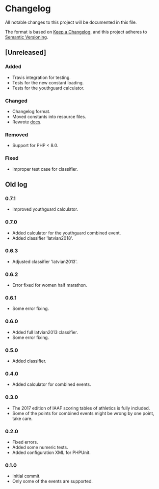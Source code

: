 # Changelog

All notable changes to this project will be documented in this file.

The format is based on [Keep a Changelog](https://keepachangelog.com/en/1.0.0/),
and this project adheres to [Semantic Versioning](https://semver.org/spec/v2.0.0.html).

## [Unreleased]
### Added
- Travis integration for testing.
- Tests for the new constant loading.
- Tests for the youthguard calculator.

### Changed
- Changelog format.
- Moved constants into resource files.
- Rewrote [docs](docs).

### Removed
- Support for PHP < 8.0.

### Fixed
- Improper test case for classifier.

## Old log

### 0.7.1
 - Improved youthguard calculator.

 ### 0.7.0
 - Added calculator for the youthguard combined event.
 - Added classifier 'latvian2018'.

 ### 0.6.3
 - Adjusted classifier 'latvian2013'.

### 0.6.2
 - Error fixed for women half marathon.

### 0.6.1
 - Some error fixing.

### 0.6.0
 - Added full latvian2013 classifier.
 - Some error fixing.

### 0.5.0
 - Added classifier.

### 0.4.0
 - Added calculator for combined events.

### 0.3.0
 - The 2017 edition of IAAF scoring tables of athletics is fully included.
 - Some of the points for combined events might be wrong by one point, take care.

### 0.2.0
 - Fixed errors.
 - Added some numeric tests.
 - Added configuration XML for PHPUnit.

### 0.1.0
 - Initial commit.
 - Only some of the events are supported.
